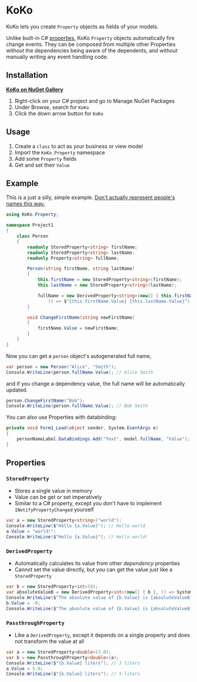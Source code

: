 # KoKo

KoKo lets you create `Property` objects as fields of your models.

Unlike built-in C# [properties](https://docs.microsoft.com/en-us/dotnet/csharp/programming-guide/classes-and-structs/properties), KoKo `Property` objects automatically fire change events. They can be composed from multiple other Properties without the dependencies being aware of the dependents, and without manually writing any event handling code.

## Installation
**[KoKo on NuGet Gallery](https://www.nuget.org/packages/KoKo/)**

1. Right-click on your C# project and go to Manage NuGet Packages
1. Under Browse, search for `KoKo`
1. Click the down arrow button for `KoKo`

## Usage
1. Create a `class` to act as your business or view model
1. Import the `KoKo.Property` namespace
1. Add some `Property` fields
1. Get and set their `Value`

## Example
This is a just a silly, simple example. [Don't actually represent people's names this way.](https://www.w3.org/International/questions/qa-personal-names)

```cs
using KoKo.Property;

namespace Project1
{
    class Person
    {
        readonly StoredProperty<string> firstName;
        readonly StoredProperty<string> lastName;
        readonly Property<string> fullName;

        Person(string firstName, string lastName)
        {
            this.firstName = new StoredProperty<string>(firstName);
            this.lastName = new StoredProperty<string>(lastName);

            fullName = new DerivedProperty<string>(new[] { this.firstName, this.lastName },
                () => $"{this.firstName.Value} {this.lastName.Value}");
        }

        void ChangeFirstName(string newFirstName)
        {
            firstName.Value = newFirstName;
        }
    }
}
```

Now you can get a `person` object's autogenerated full name,

```cs
var person = new Person("Alice", "Smith");
Console.WriteLine(person.fullName.Value); // Alice Smith
```

and if you change a dependency value, the full name will be automatically updated.

```cs
person.ChangeFirstName("Bob");
Console.WriteLine(person.fullName.Value); // Bob Smith
```

You can also use Properties with databinding:

```cs
private void Form1_Load(object sender, System.EventArgs e)
{
    personNameLabel.DataBindings.Add("Text", model.fullName, "Value");
}
```

## Properties

### `StoredProperty`

- Stores a single value in memory
- Value can be get or set imperatively
- Similar to a C# property, except you don't have to implement `INotifyPropertyChanged` yourself

```cs
var a = new StoredProperty<string>("world");
Console.WriteLine($"Hello {a.Value}"); // Hello world
a.Value = "world!";
Console.WriteLine($"Hello {a.Value}"); // Hello world!
```

### `DerivedProperty`

- Automatically calculates its value from other _dependency_ properties
- Cannot set the value directly, but you can get the value just like a `StoredProperty`

```cs
var b = new StoredProperty<int>(8);
var absoluteValueB = new DerivedProperty<int>(new[] { b }, () => System.Math.Abs(b.Value));
Console.WriteLine($"The absolute value of {b.Value} is {absoluteValueB.Value}."); // The absolute value of 8 is 8.
b.Value = -9;
Console.WriteLine($"The absolute value of {b.Value} is {absoluteValueB.Value}."); // The absolute value of -9 is 9.
```

### `PassthroughProperty`

- Like a `DerivedProperty`, except it depends on a single property and does not transform the value at all

```cs
var a = new StoredProperty<double>(3.0);
var b = new PassthroughProperty<double>(a);
Console.WriteLine($"{b.Value} liters"); // 3 liters
a.Value = 5.0;
Console.WriteLine($"{b.Value} liters"); // 5 liters
```
